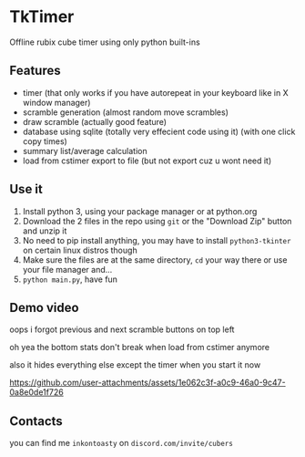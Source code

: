 # TkTimer
 Offline rubix cube timer using only python built-ins

## Features
- timer (that only works if you have autorepeat in your keyboard like in X window manager)
- scramble generation (almost random move scrambles)
- draw scramble (actually good feature)
- database using sqlite (totally very effecient code using it) (with one click copy times)
- summary list/average calculation
- load from cstimer export to file (but not export cuz u wont need it)

## Use it
1. Install python 3, using your package manager or at python.org
2. Download the 2 files in the repo using `git` or the "Download Zip" button and unzip it
3. No need to pip install anything, you may have to install `python3-tkinter` on certain linux distros though
4. Make sure the files are at the same directory, `cd` your way there or use your file manager and...
5. `python main.py`, have fun

## Demo video
oops i forgot previous and next scramble buttons on top left

oh yea the bottom stats don't break when load from cstimer anymore

also it hides everything else except the timer when you start it now

https://github.com/user-attachments/assets/1e062c3f-a0c9-46a0-9c47-0a8e0de1f726

## Contacts
you can find me `inkontoasty` on `discord.com/invite/cubers` 
